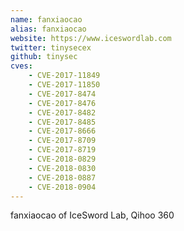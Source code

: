 ```yaml
---
name: fanxiaocao
alias: fanxiaocao
website: https://www.iceswordlab.com
twitter: tinysecex
github: tinysec
cves:
    - CVE-2017-11849
    - CVE-2017-11850
    - CVE-2017-8474
    - CVE-2017-8476
    - CVE-2017-8482
    - CVE-2017-8485
    - CVE-2017-8666
    - CVE-2017-8709
    - CVE-2017-8719
    - CVE-2018-0829
    - CVE-2018-0830
    - CVE-2018-0887
    - CVE-2018-0904
---
```

fanxiaocao of IceSword Lab, Qihoo 360
